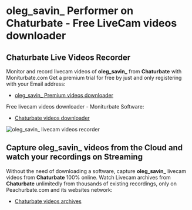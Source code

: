 # oleg_savin_ Performer on Chaturbate - Free LiveCam videos downloader

## Chaturbate Live Videos Recorder

Monitor and record livecam videos of **oleg_savin_** from **Chaturbate** with Moniturbate.com
Get a premium trial for free by just and only registering with your Email address:
* [oleg_savin_ Premium videos downloader](https://moniturbate.com/request-demo-licence-key.html)

Free livecam videos downloader - Moniturbate Software:
* [Chaturbate videos downloader](https://moniturbate.com/moniturbate-download-software.html)

![oleg_savin_ livecam videos recorder](https://peachurnet.com/templates/moniturbate-software.png)


## Capture oleg_savin_ videos from the Cloud and watch your recordings on Streaming

Without the need of downloading a software, capture **oleg_savin_** livecam videos from **Chaturbate** 100% online.
Watch Livecam archives from **Chaturbate** unlimitedly from thousands of existing recordings, only on Peachurbate.com and its websites network:
* [Chaturbate videos archives](https://peachurnet.com/)